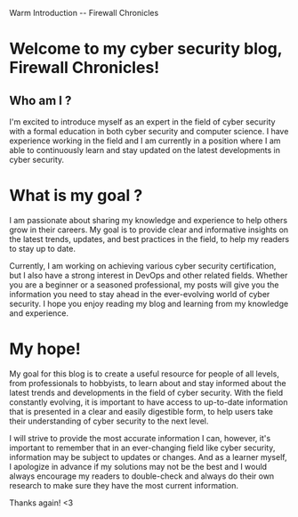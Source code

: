 Warm Introduction -- Firewall Chronicles
# Welcome to my cyber security blog, Firewall Chronicles!

## Who am I ?

I'm excited to introduce myself as an expert in the field of cyber security with a formal education in both cyber security and computer science. I have experience working in the field and I am currently in a position where I am able to continuously learn and stay updated on the latest developments in cyber security. 

# What is my goal ?

I am passionate about sharing my knowledge and experience to help others grow in their careers. My goal is to provide clear and informative insights on the latest trends, updates, and best practices in the field, to help my readers to stay up to date.

Currently, I am working on achieving various cyber security certification, but I also have a strong interest in DevOps and other related fields. Whether you are a beginner or a seasoned professional, my posts will give you the information you need to stay ahead in the ever-evolving world of cyber security. I hope you enjoy reading my blog and learning from my knowledge and experience.

# My hope!

My goal for this blog is to create a useful resource for people of all levels, from professionals to hobbyists, to learn about and stay informed about the latest trends and developments in the field of cyber security. With the field constantly evolving, it is important to have access to up-to-date information that is presented in a clear and easily digestible form, to help users take their understanding of cyber security to the next level.

I will strive to provide the most accurate information I can, however, it's important to remember that in an ever-changing field like cyber security, information may be subject to updates or changes. And as a learner myself, I apologize in advance if my solutions may not be the best and I would always encourage my readers to double-check and always do their own research to make sure they have the most current information.

Thanks again! <3
